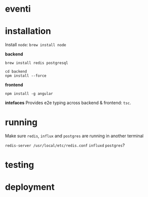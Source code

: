 # eventi


# installation

Install `node`: `brew install node`

**backend**

```
brew install redis postgresql

cd backend
npm install --force
```

**frontend**

```
npm install -g angular
```

**intefaces**
Provides e2e typing across backend & frontend: `tsc`.

# running
Make sure `redis`, `influx` and `postgres` are running in another terminal

`redis-server /usr/local/etc/redis.conf`
`influxd`
`postgres`?

# testing

# deployment

